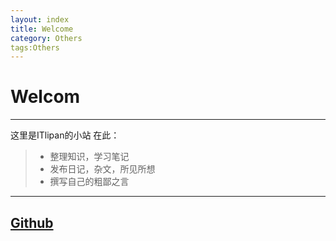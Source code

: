 ```yaml
---
layout: index
title: Welcome
category: Others
tags:Others  
---
```


# Welcom

------

这里是ITlipan的小站
在此：

> * 整理知识，学习笔记
> * 发布日记，杂文，所见所想
> * 撰写自己的粗鄙之言


------

## [Github](https://github.com/itlipan/itlipan.github.com)

